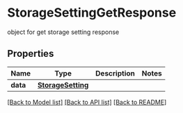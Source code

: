 # StorageSettingGetResponse

object for get storage setting response

## Properties

| Name     | Type                                    | Description | Notes |
| -------- | --------------------------------------- | ----------- | ----- |
| **data** | [**StorageSetting**](StorageSetting.md) |             |

[[Back to Model list]](../README.md#documentation-for-models) [[Back to API list]](../README.md#documentation-for-api-endpoints) [[Back to README]](../README.md)
